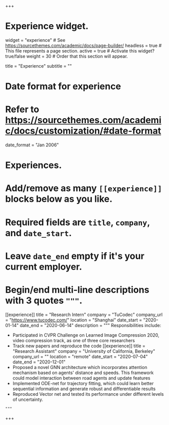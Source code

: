 +++
# Experience widget.
widget = "experience"  # See https://sourcethemes.com/academic/docs/page-builder/
headless = true  # This file represents a page section.
active = true  # Activate this widget? true/false
weight = 30  # Order that this section will appear.

title = "Experience"
subtitle = ""

# Date format for experience
#   Refer to https://sourcethemes.com/academic/docs/customization/#date-format
date_format = "Jan 2006"

# Experiences.
#   Add/remove as many `[[experience]]` blocks below as you like.
#   Required fields are `title`, `company`, and `date_start`.
#   Leave `date_end` empty if it's your current employer.
#   Begin/end multi-line descriptions with 3 quotes `"""`.
[[experience]]
  title = "Research Intern"
  company = "TuCodec"
  company_url = "https://www.tucodec.com/"
  location = "Shanghai"
  date_start = "2020-01-14"
  date_end = "2020-06-14"
  description = """
  Responsibilities include:
  * Participated in CVPR Challenge on Learned Image Compression 2020, video compression track, as one of three core researchers
  * Track new papers and reproduce the code
[[experience]]
  title = "Research Assistant"
  company = "University of California, Berkeley"
  company_url = ""
  location = "remote"
  date_start = "2020-07-04"
  date_end = "2020-12-01"
  *  Proposed a novel GNN architecture which incorporates attention mechanism based on agents' distance and speeds. This framework could model interaction between road agents and update features
  *  Implemented ODE-net for trajectory fitting, which could learn better sequential information and generate robust and differentiable results
  *  Reproduced Vector net and tested its performance under different levels of uncertainty.
  
    """

+++
